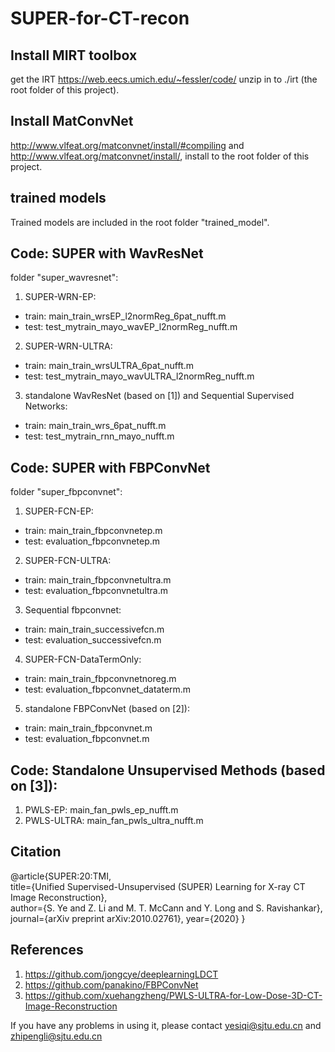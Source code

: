 # SUPER-for-CT-recon
## Install MIRT toolbox ############
get the IRT https://web.eecs.umich.edu/~fessler/code/ unzip in to ./irt (the root folder of this project).
## Install MatConvNet #############
http://www.vlfeat.org/matconvnet/install/#compiling and http://www.vlfeat.org/matconvnet/install/, install to the root folder of this project.
## trained models 
Trained models are included in the root folder "trained_model".

## Code: SUPER with WavResNet #############
folder "super_wavresnet":
1. SUPER-WRN-EP:
- train: main_train_wrsEP_l2normReg_6pat_nufft.m
- test: test_mytrain_mayo_wavEP_l2normReg_nufft.m
2. SUPER-WRN-ULTRA:
- train: main_train_wrsULTRA_6pat_nufft.m
- test: test_mytrain_mayo_wavULTRA_l2normReg_nufft.m
3. standalone WavResNet (based on [1]) and Sequential Supervised Networks:
- train: main_train_wrs_6pat_nufft.m
- test: test_mytrain_rnn_mayo_nufft.m 


## Code: SUPER with FBPConvNet ##########
folder "super_fbpconvnet":
1. SUPER-FCN-EP:
- train: main_train_fbpconvnetep.m
- test:  evaluation_fbpconvnetep.m
2. SUPER-FCN-ULTRA:
- train: main_train_fbpconvnetultra.m
- test:  evaluation_fbpconvnetultra.m
3. Sequential fbpconvnet:
- train: main_train_successivefcn.m
- test:  evaluation_successivefcn.m
4. SUPER-FCN-DataTermOnly:
- train: main_train_fbpconvnetnoreg.m
- test:  evaluation_fbpconvnet_dataterm.m
5. standalone FBPConvNet (based on [2]):
- train: main_train_fbpconvnet.m
- test:  evaluation_fbpconvnet.m

## Code: Standalone Unsupervised Methods (based on [3]):
1. PWLS-EP: main_fan_pwls_ep_nufft.m
2. PWLS-ULTRA: main_fan_pwls_ultra_nufft.m

## Citation
@article{SUPER:20:TMI, \
  title={Unified Supervised-Unsupervised (SUPER) Learning for X-ray CT Image Reconstruction}, \
  author={S. Ye and Z. Li and M. T. McCann and Y. Long and S. Ravishankar},\
  journal={arXiv preprint arXiv:2010.02761},
  year={2020}
}


## References
1. https://github.com/jongcye/deeplearningLDCT
2. https://github.com/panakino/FBPConvNet
3. https://github.com/xuehangzheng/PWLS-ULTRA-for-Low-Dose-3D-CT-Image-Reconstruction


If you have any problems in using it, please contact 
yesiqi@sjtu.edu.cn and zhipengli@sjtu.edu.cn
 
